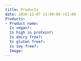 ```yaml
---
title: Products
date: 2016-12-07 11:09:00 +11:00
Products:
- Product name: 
  Is vegan?: 
  Is high in protein?: 
  Is dairy free?: 
  Is gluten free?: 
  Is soy free?: 
  Image: 
---
```



